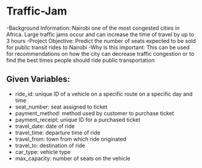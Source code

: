 # Traffic-Jam
-Background Information: Nairobi one of the most congested cities in Africa. Large traffic jams occur and can increase the time of travel by up to 3 hours
-Project Objective: Predict the number of seats expected to be sold for public transit rides to Nairobi 
-Why is this important: This can be used for recommendations on how the city can decrease traffic congestion or to find the best times people should ride public transportation

## Given Variables:
- ride_id: unique ID of a vehicle on a specific route on a specific day and time
- seat_number: seat assigned to ticket
- payment_method: method used by customer to purchase ticket
- payment_receipt: unique ID for a purchased ticket 
- travel_date: date of ride
- travel_time: departure time of ride
- travel_from: town from which ride originated
- travel_to: destination of ride
- car_type: vehicle type
- max_capacity: number of seats on the vehicle




